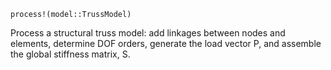 ```
process!(model::TrussModel)
```

Process a structural truss model: add linkages between nodes and elements, determine DOF orders, generate the load vector P, and assemble the global stiffness matrix, S.
